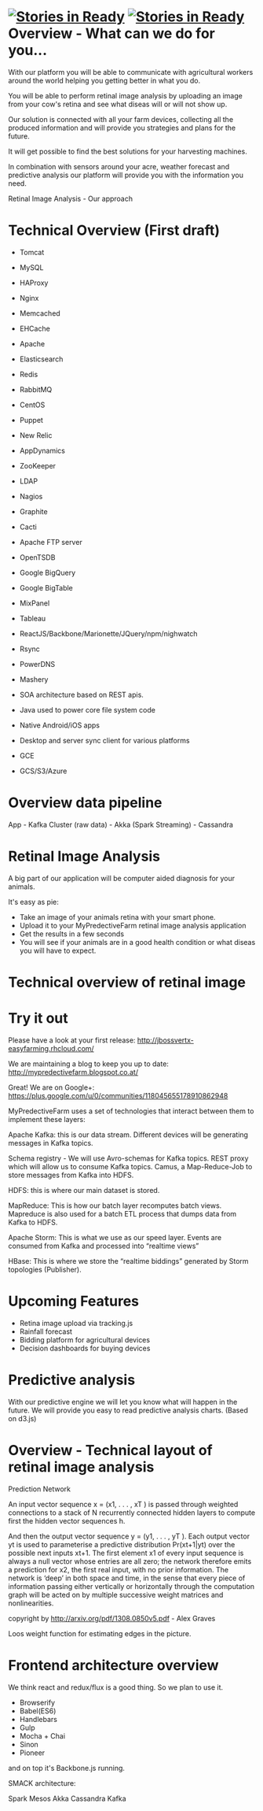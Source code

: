 [![Stories in Ready](https://badge.waffle.io/csae1152/MyPredictiveFarm.png?label=ready&title=Ready)](https://waffle.io/csae1152/MyPredictiveFarm)
[![Stories in Ready](https://badge.waffle.io/csae1152/MyPredictiveFarm.png?label=ready&title=Ready)](https://waffle.io/csae1152/MyPredictiveFarm)
Overview - What can we do for you...
====================================

With our platform you will be able to communicate with agricultural workers around the world helping you getting better in what you do.

You will be able to perform retinal image analysis by uploading an image from your cow's retina and see what diseas will or will not show up. 

Our solution is connected with all your farm devices, collecting all the produced information and will provide you strategies and plans for the future.

It will get possible to find the best solutions for your harvesting machines.

In combination with sensors around your acre, weather forecast and predictive analysis our platform will provide you with the information you need.

Retinal Image Analysis - Our approach

Technical Overview (First draft)
=====================================================

- Tomcat

- MySQL

- HAProxy

- Nginx

- Memcached

- EHCache

- Apache

- Elasticsearch

- Redis

- RabbitMQ

- CentOS

- Puppet

- New Relic

- AppDynamics

- ZooKeeper

- LDAP

- Nagios

- Graphite

- Cacti

- Apache FTP server

- OpenTSDB

- Google BigQuery

- Google BigTable

- MixPanel

- Tableau

- ReactJS/Backbone/Marionette/JQuery/npm/nighwatch

- Rsync

- PowerDNS

- Mashery

- SOA architecture based on REST apis.

- Java used to power core file system code

- Native Android/iOS apps

- Desktop and server sync client for various platforms

- GCE

- GCS/S3/Azure

Overview data pipeline
======================

App - Kafka Cluster (raw data) - Akka (Spark Streaming) - Cassandra


Retinal Image Analysis
======================

A big part of our application will be computer aided diagnosis for your animals.

It's easy as pie: 

- Take an image of your animals retina with your smart phone.
- Upload it to your MyPredectiveFarm retinal image analysis application
- Get the results in a few seconds
- You will see if your animals are in a good health condition or what diseas you will have to expect.

Technical overview of retinal image 
===================================
 

Try it out
==========

Please have a look at your first release: http://jbossvertx-easyfarming.rhcloud.com/

We are maintaining a blog to keep you up to date:  http://mypredectivefarm.blogspot.co.at/

Great! We are on Google+: https://plus.google.com/u/0/communities/118045655178910862948

MyPredectiveFarm uses a set of technologies that interact between them to implement these layers:

Apache Kafka: this is our data stream. Different devices will be generating messages in Kafka topics.

Schema registry - We will use Avro-schemas for Kafka topics.
REST proxy which will allow us to consume Kafka topics.
Camus, a Map-Reduce-Job to store messages from Kafka into HDFS.

HDFS: this is where our main dataset is stored.

MapReduce: This is how our batch layer recomputes batch views. Mapreduce is also used for a batch ETL process that dumps data from Kafka to HDFS.

Apache Storm: This is what we use as our speed layer. Events are consumed from Kafka and processed into “realtime views”

HBase: This is where we store the “realtime biddings” generated by Storm topologies (Publisher).

Upcoming Features
=================

 - Retina image upload via tracking.js
 - Rainfall forecast
 - Bidding platform for agricultural devices
 - Decision dashboards for buying devices
 
Predictive analysis
===================

With our predictive engine we will let you know what will happen in the future.
We will provide you easy to read predictive analysis charts. (Based on d3.js)

Overview - Technical layout of retinal image analysis
=====================================================

Prediction Network

An input vector sequence x = (x1, . . . , xT ) is passed through weighted connections to a stack of N recurrently connected hidden layers to compute first the hidden vector sequences h.

And then the output vector sequence y = (y1, . . . , yT ). Each output vector yt is used to
parameterise a predictive distribution Pr(xt+1|yt) over the possible next inputs
xt+1. The first element x1 of every input sequence is always a null vector whose
entries are all zero; the network therefore emits a prediction for x2, the first
real input, with no prior information. The network is ‘deep’ in both space
and time, in the sense that every piece of information passing either vertically
or horizontally through the computation graph will be acted on by multiple
successive weight matrices and nonlinearities.

copyright by http://arxiv.org/pdf/1308.0850v5.pdf - Alex Graves

Loos weight function for estimating edges in the picture.

Frontend architecture overview
==============================

We think react and redux/flux is a good thing. So we plan to use it.

- Browserify
- Babel(ES6)
- Handlebars
- Gulp
- Mocha + Chai
- Sinon
- Pioneer

and on top it's Backbone.js running.

SMACK architecture:

Spark
Mesos
Akka
Cassandra
Kafka



 

